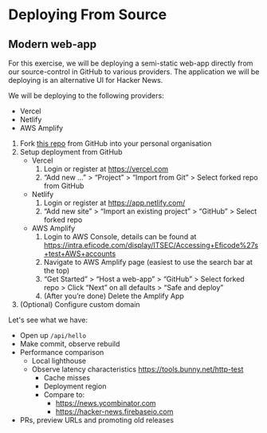 # Deploying From Source

## Modern web-app

For this exercise, we will be deploying a semi-static web-app directly from our source-control in GitHub to various providers. 
The application we will be deploying is an alternative UI for Hacker News.

We will be deploying to the following providers:
 - Vercel
 - Netlify
 - AWS Amplify

1. Fork [this repo](https://github.com/Addono/nextjs-hackernews) from GitHub into your personal organisation
2. Setup deployment from GitHub
    * Vercel
        1. Login or register at https://vercel.com 
        2. “Add new …” > “Project” > “Import from Git” > Select forked repo from GitHub
    * Netlify
        1. Login or register at https://app.netlify.com/ 
        2. “Add new site” > “Import an existing project” > “GitHub” > Select forked repo
    * AWS Amplify
        1. Login to AWS Console, details can be found at https://intra.eficode.com/display/ITSEC/Accessing+Eficode%27s+test+AWS+accounts 
        2. Navigate to AWS Amplify page (easiest to use the search bar at the top)
        3. “Get Started” > “Host a web-app” > “GitHub” > Select forked repo > Click “Next” on all defaults > “Safe and deploy”
        4. (After you’re done) Delete the Amplify App
3. (Optional) Configure custom domain

Let's see what we have:
- Open up `/api/hello`
- Make commit, observe rebuild
- Performance comparison
    - Local lighthouse
    - Observe latency characteristics https://tools.bunny.net/http-test
        - Cache misses
        - Deployment region
        - Compare to:
            - https://news.ycombinator.com
            - https://hacker-news.firebaseio.com 
- PRs, preview URLs and promoting old releases


<!--

Deploy Realworld Redwood app

1. Fork repo from GitHub

-->
